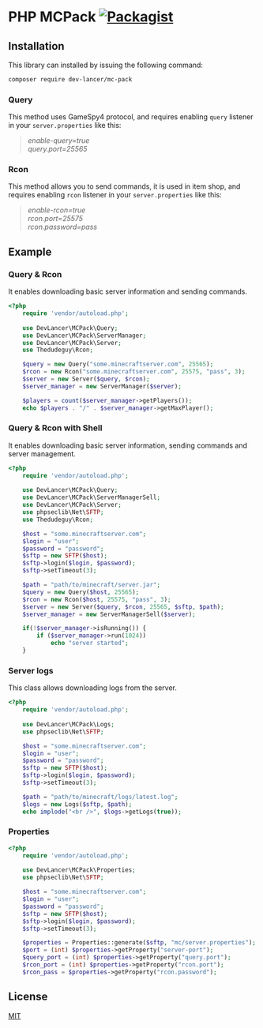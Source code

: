 # PHP MCPack [![Packagist](https://img.shields.io/packagist/dt/dev-lancer/mc-pack.svg)](https://packagist.org/packages/dev-lancer/mc-pack)

## Installation
This library can installed by issuing the following command:
```bash
composer require dev-lancer/mc-pack
```

### Query
This method uses GameSpy4 protocol, and requires enabling `query` listener in your `server.properties` like this:

> *enable-query=true*<br>
> *query.port=25565*

### Rcon
This method allows you to send commands, it is used in item shop, and requires enabling `rcon` listener in your `server.properties` like this:

> *enable-rcon=true*<br>
> *rcon.port=25575*<br>
> *rcon.password=pass*

## Example
### Query & Rcon

It enables downloading basic server information and sending commands.

```php
<?php
    require 'vendor/autoload.php';
    
    use DevLancer\MCPack\Query;
    use DevLancer\MCPack\ServerManager;
    use DevLancer\MCPack\Server;
    use Thedudeguy\Rcon;

    $query = new Query("some.minecraftserver.com", 25565);
    $rcon = new Rcon("some.minecraftserver.com", 25575, "pass", 3);
    $server = new Server($query, $rcon);
    $server_manager = new ServerManager($server);

    $players = count($server_manager->getPlayers());
    echo $players . "/" . $server_manager->getMaxPlayer();
```

### Query & Rcon with Shell

It enables downloading basic server information, sending commands and server management.

```php
<?php
    require 'vendor/autoload.php';
    
    use DevLancer\MCPack\Query;
    use DevLancer\MCPack\ServerManagerSell;
    use DevLancer\MCPack\Server;
    use phpseclib\Net\SFTP;
    use Thedudeguy\Rcon;

    $host = "some.minecraftserver.com";
    $login = "user";
    $password = "password";
    $sftp = new SFTP($host);
    $sftp->login($login, $password);
    $sftp->setTimeout(3);

    $path = "path/to/minecraft/server.jar";
    $query = new Query($host, 25565);
    $rcon = new Rcon($host, 25575, "pass", 3);
    $server = new Server($query, $rcon, 25565, $sftp, $path);
    $server_manager = new ServerManagerSell($server);

    if(!$server_manager->isRunning()) {
        if ($server_manager->run(1024))
            echo "server started";
    }
```

### Server logs

This class allows downloading logs from the server.

```php
<?php
    require 'vendor/autoload.php';
    
    use DevLancer\MCPack\Logs;
    use phpseclib\Net\SFTP;

    $host = "some.minecraftserver.com";
    $login = "user";
    $password = "password";
    $sftp = new SFTP($host);
    $sftp->login($login, $password);
    $sftp->setTimeout(3);

    $path = "path/to/minecraft/logs/latest.log";
    $logs = new Logs($sftp, $path);
    echo implode("<br />", $logs->getLogs(true));
```

### Properties

```php
<?php
    require 'vendor/autoload.php';
    
    use DevLancer\MCPack\Properties;
    use phpseclib\Net\SFTP;

    $host = "some.minecraftserver.com";
    $login = "user";
    $password = "password";
    $sftp = new SFTP($host);
    $sftp->login($login, $password);
    $sftp->setTimeout(3);

    $properties = Properties::generate($sftp, "mc/server.properties");
    $port = (int) $properties->getProperty("server-port");
    $query_port = (int) $properties->getProperty("query.port");
    $rcon_port = (int) $properties->getProperty("rcon.port");
    $rcon_pass = $properties->getProperty("rcon.password");

```

## License
[MIT](LICENSE)
